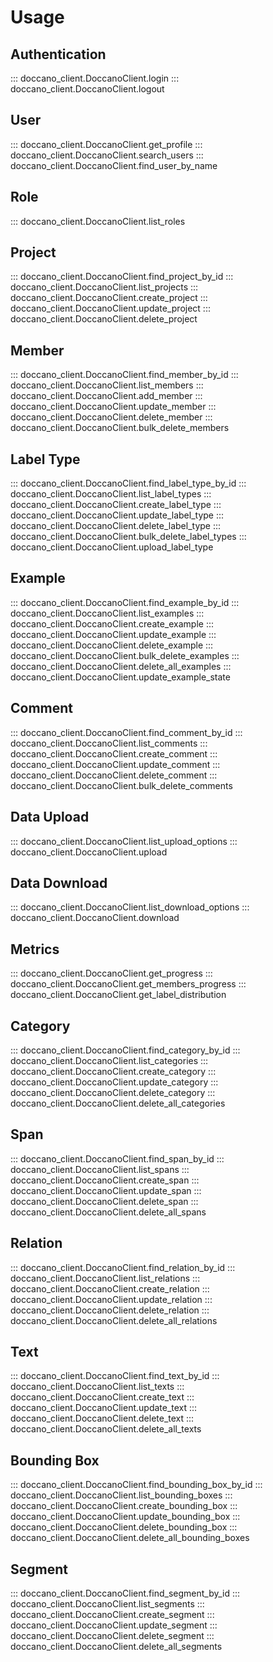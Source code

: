 # Usage

## Authentication

::: doccano_client.DoccanoClient.login
::: doccano_client.DoccanoClient.logout

## User

::: doccano_client.DoccanoClient.get_profile
::: doccano_client.DoccanoClient.search_users
::: doccano_client.DoccanoClient.find_user_by_name

## Role

::: doccano_client.DoccanoClient.list_roles

## Project

::: doccano_client.DoccanoClient.find_project_by_id
::: doccano_client.DoccanoClient.list_projects
::: doccano_client.DoccanoClient.create_project
::: doccano_client.DoccanoClient.update_project
::: doccano_client.DoccanoClient.delete_project

## Member

::: doccano_client.DoccanoClient.find_member_by_id
::: doccano_client.DoccanoClient.list_members
::: doccano_client.DoccanoClient.add_member
::: doccano_client.DoccanoClient.update_member
::: doccano_client.DoccanoClient.delete_member
::: doccano_client.DoccanoClient.bulk_delete_members

## Label Type

::: doccano_client.DoccanoClient.find_label_type_by_id
::: doccano_client.DoccanoClient.list_label_types
::: doccano_client.DoccanoClient.create_label_type
::: doccano_client.DoccanoClient.update_label_type
::: doccano_client.DoccanoClient.delete_label_type
::: doccano_client.DoccanoClient.bulk_delete_label_types
::: doccano_client.DoccanoClient.upload_label_type

## Example

::: doccano_client.DoccanoClient.find_example_by_id
::: doccano_client.DoccanoClient.list_examples
::: doccano_client.DoccanoClient.create_example
::: doccano_client.DoccanoClient.update_example
::: doccano_client.DoccanoClient.delete_example
::: doccano_client.DoccanoClient.bulk_delete_examples
::: doccano_client.DoccanoClient.delete_all_examples
::: doccano_client.DoccanoClient.update_example_state

## Comment

::: doccano_client.DoccanoClient.find_comment_by_id
::: doccano_client.DoccanoClient.list_comments
::: doccano_client.DoccanoClient.create_comment
::: doccano_client.DoccanoClient.update_comment
::: doccano_client.DoccanoClient.delete_comment
::: doccano_client.DoccanoClient.bulk_delete_comments

## Data Upload

::: doccano_client.DoccanoClient.list_upload_options
::: doccano_client.DoccanoClient.upload

## Data Download

::: doccano_client.DoccanoClient.list_download_options
::: doccano_client.DoccanoClient.download

## Metrics

::: doccano_client.DoccanoClient.get_progress
::: doccano_client.DoccanoClient.get_members_progress
::: doccano_client.DoccanoClient.get_label_distribution

## Category

::: doccano_client.DoccanoClient.find_category_by_id
::: doccano_client.DoccanoClient.list_categories
::: doccano_client.DoccanoClient.create_category
::: doccano_client.DoccanoClient.update_category
::: doccano_client.DoccanoClient.delete_category
::: doccano_client.DoccanoClient.delete_all_categories

## Span

::: doccano_client.DoccanoClient.find_span_by_id
::: doccano_client.DoccanoClient.list_spans
::: doccano_client.DoccanoClient.create_span
::: doccano_client.DoccanoClient.update_span
::: doccano_client.DoccanoClient.delete_span
::: doccano_client.DoccanoClient.delete_all_spans

## Relation

::: doccano_client.DoccanoClient.find_relation_by_id
::: doccano_client.DoccanoClient.list_relations
::: doccano_client.DoccanoClient.create_relation
::: doccano_client.DoccanoClient.update_relation
::: doccano_client.DoccanoClient.delete_relation
::: doccano_client.DoccanoClient.delete_all_relations

## Text

::: doccano_client.DoccanoClient.find_text_by_id
::: doccano_client.DoccanoClient.list_texts
::: doccano_client.DoccanoClient.create_text
::: doccano_client.DoccanoClient.update_text
::: doccano_client.DoccanoClient.delete_text
::: doccano_client.DoccanoClient.delete_all_texts

## Bounding Box

::: doccano_client.DoccanoClient.find_bounding_box_by_id
::: doccano_client.DoccanoClient.list_bounding_boxes
::: doccano_client.DoccanoClient.create_bounding_box
::: doccano_client.DoccanoClient.update_bounding_box
::: doccano_client.DoccanoClient.delete_bounding_box
::: doccano_client.DoccanoClient.delete_all_bounding_boxes

## Segment

::: doccano_client.DoccanoClient.find_segment_by_id
::: doccano_client.DoccanoClient.list_segments
::: doccano_client.DoccanoClient.create_segment
::: doccano_client.DoccanoClient.update_segment
::: doccano_client.DoccanoClient.delete_segment
::: doccano_client.DoccanoClient.delete_all_segments
